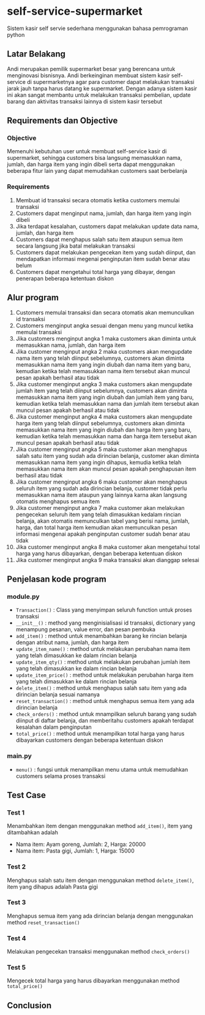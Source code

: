 # self-service-supermarket
Sistem kasir self servie sederhana menggunakan bahasa pemrograman python

## Latar Belakang
Andi merupakan pemilik supermarket besar yang berencana untuk menginovasi bisnisnya. Andi berkeinginan membuat sistem kasir self-service di supermarketnya agar para customer dapat melakukan transaksi jarak jauh tanpa harus datang ke supermarket. Dengan adanya sistem kasir ini akan sangat membantu untuk melakukan transaksi pembelian, update barang dan aktivitas transaksi lainnya di sistem kasir tersebut

## Requirements dan Objective
### Objective
Memenuhi kebutuhan user untuk membuat self-service kasir di supermarket, sehingga customers bisa langsung memasukkan nama, jumlah, dan harga item yang ingin dibeli serta dapat menggunakan beberapa fitur lain yang dapat memudahkan customers saat berbelanja

### Requirements
1. Membuat id transaksi secara otomatis ketika customers memulai transaksi
2. Customers dapat menginput nama, jumlah, dan harga item yang ingin dibeli
3. Jika terdapat kesalahan, customers dapat melakukan update data nama, jumlah, dan harga item
4. Customers dapat menghapus salah satu item ataupun semua item secara langsung jika batal melakukan transaksi
5. Customers dapat melakukan pengecekan item yang sudah diinput, dan mendapatkan informasi megenai penginputan item sudah benar atau belum
6. Customers dapat mengetahui total harga yang dibayar, dengan penerapan beberapa ketentuan diskon

## Alur program
1. Customers memulai transaksi dan secara otomatis akan memunculkan id transaksi
2. Customers menginput angka sesuai dengan menu yang muncul ketika memulai transaksi
3. Jika customers menginput angka 1 maka customers akan diminta untuk memasukkan nama, jumlah, dan harga item
4. Jika customer menginput angka 2 maka customers akan mengupdate nama item yang telah diinput sebelumnya, customers akan diminta memasukkan nama item yang ingin diubah dan nama item yang baru, kemudian ketika telah memasukkan nama item tersebut akan muncul pesan apakah berhasil atau tidak
5. Jika customer menginput angka 3 maka customers akan mengupdate jumlah item yang telah diinput sebelumnya, customers akan diminta memasukkan nama item yang ingin diubah dan jumlah item yang baru, kemudian ketika telah memasukkan nama dan jumlah item tersebut akan muncul pesan apakah berhasil atau tidak
6. Jika customer menginput angka 4 maka customers akan mengupdate harga item yang telah diinput sebelumnya, customers akan diminta memasukkan nama item yang ingin diubah dan harga item yang baru, kemudian ketika telah memasukkan nama dan harga item tersebut akan muncul pesan apakah berhasil atau tidak
7. Jika customer menginput angka 5 maka customer akan menghapus salah satu item yang sudah ada dirincian belanja, customer akan diminta memasukkan nama item yang ingin dihapus, kemudia ketika telah memasukkan nama item akan muncul pesan apakah penghapusan item berhasil atau tidak
8. Jika customer menginput angka 6 maka customer akan menghapus seluruh item yang sudah ada dirincian belanja, customer tidak perlu memasukkan nama item ataupun yang lainnya karna akan langsung otomatis menghapus semua item
9. Jika customer menginput angka 7 maka customer akan melakukan pengecekan seluruh item yang telah dimasukkan kedalam rincian belanja, akan otomatis memunculkan tabel yang berisi nama, jumlah, harga, dan total harga item kemudian akan memunculkan pesan informasi mengenai apakah penginputan customer sudah benar atau tidak
10. Jika customer menginput angka 8 maka customer akan mengetahui total harga yang harus dibayarkan, dengan beberapa ketentuan diskon
11. Jika customer menginput angka 9 maka transaksi akan dianggap selesai

## Penjelasan kode program
### module.py
* `Transaction()` : Class yang menyimpan seluruh function untuk proses transaksi
* `__init__()` : method yang menginisialisasi id transaksi, dictionary yang menampung pesanan, value error, dan pesan pembuka
* `add_item()` : method untuk menambahkan barang ke rincian belanja dengan atribut nama, jumlah, dan harga item
* `update_item_name()` : method untuk melakukan perubahan nama item yang telah dimasukkan ke dalam rincian belanja 
* `update_item_qty()` : method untuk melakukan perubahan jumlah item yang telah dimasukkan ke dalam rincian belanja 
* `update_item_price()` : method untuk melakukan perubahan harga item yang telah dimasukkan ke dalam rincian belanja 
* `delete_item()` : method untuk menghapus salah satu item yang ada dirincian belanja sesuai namanya
* `reset_transaction()` : method untuk menghapus semua item yang ada dirincian belanja
* `check_orders()` : method untuk mnampilkan seluruh barang yang sudah diinput di daftar belanja, dan memberitahu customers apakah terdapat kesalahan dalam penginputan
* `total_price()` : method untuk menampilkan total harga yang harus dibayarkan customers dengan beberapa ketentuan diskon

### main.py
* `menu()` : fungsi untuk menampilkan menu utama untuk memudahkan customers selama proses transaksi

## Test Case
### Test 1
Menambahkan item dengan menggunakan method `add_item()`, item yang ditambahkan adalah
* Nama item: Ayam goreng, Jumlah: 2, Harga: 20000
* Nama item: Pasta gigi, Jumlah: 1, Harga: 15000

### Test 2
Menghapus salah satu item dengan menggunakan method `delete_item()`, item yang dihapus adalah Pasta gigi

### Test 3
Menghapus semua item yang ada dirincian belanja dengan menggunakan method `reset_transaction()`

### Test 4
Melakukan pengecekan transaksi menggunakan method `check_orders()`

### Test 5
Mengecek total harga yang harus dibayarkan menggunakan method `total_price()`

## Conclusion
